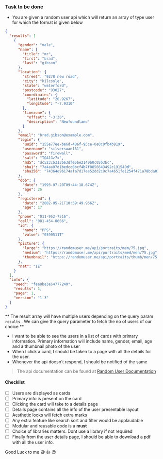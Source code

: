 ### Task to be done

- You are given a random user api which will return an array of type user for which the format is given below
```json
{
  "results": [
    {
      "gender": "male",
      "name": {
        "title": "mr",
        "first": "brad",
        "last": "gibson"
      },
      "location": {
        "street": "9278 new road",
        "city": "kilcoole",
        "state": "waterford",
        "postcode": "93027",
        "coordinates": {
          "latitude": "20.9267",
          "longitude": "-7.9310"
        },
        "timezone": {
          "offset": "-3:30",
          "description": "Newfoundland"
        }
      },
      "email": "brad.gibson@example.com",
      "login": {
        "uuid": "155e77ee-ba6d-486f-95ce-0e0c0fb4b919",
        "username": "silverswan131",
        "password": "firewall",
        "salt": "TQA1Gz7x",
        "md5": "dc523cb313b63dfe5be2140b0c05b3bc",
        "sha1": "7a4aa07d1bedcc6bcf4b7f8856643492c191540d",
        "sha256": "74364e96174afa7d17ee52dd2c9c7a4651fe1254f471a78bda0190135dcd3480"
      },
      "dob": {
        "date": "1993-07-20T09:44:18.674Z",
        "age": 26
      },
      "registered": {
        "date": "2002-05-21T10:59:49.966Z",
        "age": 17
      },
      "phone": "011-962-7516",
      "cell": "081-454-0666",
      "id": {
        "name": "PPS",
        "value": "0390511T"
      },
      "picture": {
        "large": "https://randomuser.me/api/portraits/men/75.jpg",
        "medium": "https://randomuser.me/api/portraits/med/men/75.jpg",
        "thumbnail": "https://randomuser.me/api/portraits/thumb/men/75.jpg"
      },
      "nat": "IE"
    }
  ],
  "info": {
    "seed": "fea8be3e64777240",
    "results": 1,
    "page": 1,
    "version": "1.3"
  }
}
```

** The result array will have multiple users depending on the query param `results` . We can give the query parameter to fetch the no of users of our choice **

- I want to be able to see the users in a list of cards with primary information. Primary information will include name, gender, email, age and a thumbnail photo of the user
- When I click a card, I should be taken to a page with all the details for the user.
- Whenever the api doesn't respond, I should be notified of the same
> The api documentation can be found at [Random User Documentation](https://randomuser.me/documentation)

#### Checklist
- [ ] Users are displayed as cards
- [ ] Primary info is present on the card
- [ ] Clicking the card will take to a details page
- [ ] Details page contains all the info of the user presentable layout
- [ ] Aesthetic looks will fetch extra marks
- [ ] Any extra feature like search sort and filter would be applaudable
- [ ] Modular and reusable code is a **must**
- [ ] Choice of libraries matters. Dont use a library if not required
- [ ] Finally from the user details page, I should be able to download a pdf with all the user info.

Good Luck to me :smiley: :+1: :heart_eyes: